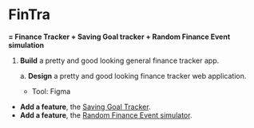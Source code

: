 # FinTra

**= Finance Tracker + Saving Goal tracker + Random Finance Event simulation**

1.  **Build** a pretty and good looking general finance tracker app.

    a. **Design** a pretty and good looking finance tracker web application.

    - Tool: Figma

- **Add a feature**, the <u>Saving Goal Tracker</u>.
- **Add a feature**, the <u>Random Finance Event simulator</u>.
